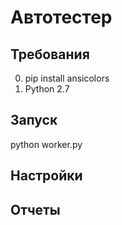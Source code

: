 Автотестер
=
Требования
-
0. pip install ansicolors
0. Python 2.7

Запуск
-
python worker.py

Настройки
-

Отчеты
-
